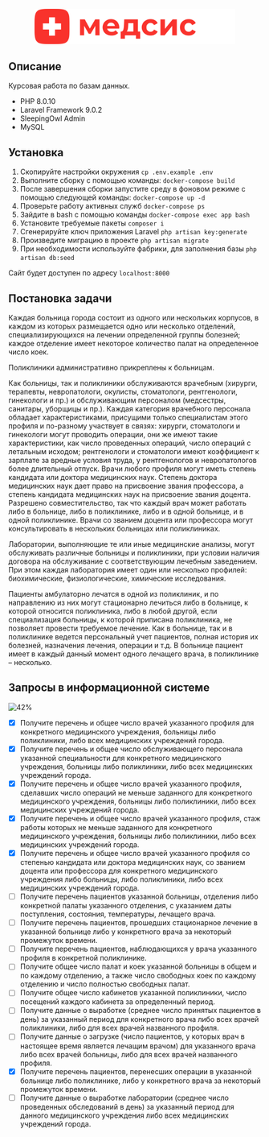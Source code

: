 <p align="center"><img src="./public/images/logo.svg" width="400px" alt="logo"></p>

## Описание

Курсовая работа по базам данных. 

- PHP 8.0.10
- Laravel Framework 9.0.2
- SleepingOwl Admin
- MySQL

## Установка
1. Скопируйте настройки окружения ``cp .env.example .env``
2. Выполните сборку с помощью команды: ``docker-compose build ``
3. После завершения сборки запустите среду в фоновом режиме с помощью следующей команды: ``docker-compose up -d``
4. Проверьте работу активных служб `` docker-compose ps ``
5. Зайдите в bash с помощью команды `` docker-compose exec app bash ``
6. Установите требуемые пакеты ```composer i```
7. Сгенерируйте ключ приложения Laravel ``php artisan key:generate``
8. Произведите миграцию в проекте ```php artisan migrate```
9. При необходимости используйте фабрики, для заполнения базы ```php artisan db:seed```

Сайт будет доступен по адресу ``localhost:8000``

## Постановка задачи

Каждая больница города состоит из одного или нескольких корпусов, в каждом из которых размещается одно или несколько отделений, специализирующихся на лечении определенной группы болезней; каждое отделение имеет некоторое количество палат на определенное число коек.

Поликлиники административно прикреплены к больницам.

Как больницы, так и поликлиники обслуживаются врачебным (хирурги, терапевты, невропатологи, окулисты, стоматологи, рентгенологи, гинекологи и пр.) и обслуживающим персоналом (медсестры, санитары, уборщицы и пр.). Каждая категория врачебного персонала обладает характеристиками, присущими только специалистам этого профиля и по-разному участвует в связях: хирурги, стоматологи и гинекологи могут проводить операции, они же имеют такие характеристики, как число проведенных операций, число операций с летальным исходом; рентгенологи и стоматологи имеют коэффициент к зарплате за вредные условия труда, у рентгенологов и невропатологов более длительный отпуск. Врачи любого профиля могут иметь степень кандидата или доктора медицинских наук. Степень доктора медицинских наук дает право на присвоение звания профессора, а степень кандидата медицинских наук на присвоение звания доцента. Разрешено совместительство, так что каждый врач может работать либо в больнице, либо в поликлинике, либо и в одной больнице, и в одной поликлинике. Врачи со званием доцента или профессора могут консультировать в нескольких больницах или поликлиниках.

Лаборатории, выполняющие те или иные медицинские анализы, могут обслуживать различные больницы и поликлиники, при условии наличия договора на обслуживание с соответствующим лечебным заведением. При этом каждая лаборатория имеет один или несколько профилей: биохимические, физиологические, химические исследования.

Пациенты амбулаторно лечатся в одной из поликлиник, и по направлению из них могут стационарно лечиться либо в больнице, к которой относится поликлиника, либо в любой другой, если специализация больницы, к которой приписана поликлиника, не позволяет провести требуемое лечение. Как в больнице, так и в поликлинике ведется персональный учет пациентов, полная история их болезней, назначения лечения, операции и т.д. В больнице пациент имеет в каждый данный момент одного лечащего врача, в поликлинике – несколько.

## Запросы в информационной системе

![42%](https://progress-bar.dev/42?width=500&title=Готово)

<!-- 6/14 -->
<!-- 50, 57, 64, 71, 78, 85, 92 -->
- [X] Получите перечень и общее число врачей указанного профиля для конкретного медицинского учреждения, больницы либо поликлиники, либо всех медицинских учреждений города. 
- [X] Получите перечень и общее число обслуживающего персонала указанной специальности для конкретного медицинского учреждения, больницы либо поликлиники, либо всех медицинских учреждений города. 
- [X] Получите перечень и общее число врачей указанного профиля, сделавших число операций не меньше заданного для конкретного медицинского учреждения, больницы либо поликлиники, либо всех медицинских учреждений города. 
- [X] Получите перечень и общее число врачей указанного профиля, стаж работы которых не меньше заданного для конкретного медицинского учреждения, больницы либо поликлиники, либо всех медицинских учреждений города. 
- [X] Получите перечень и общее число врачей указанного профиля со степенью кандидата или доктора медицинских наук, со званием доцента или профессора для конкретного медицинского учреждения либо больницы, либо поликлиники, либо всех медицинских учреждений города. 
- [ ] Получите перечень пациентов указанной больницы, отделения либо конкретной палаты указанного отделения, с указанием даты поступления, состояния, температуры, лечащего врача. 
- [ ] Получите перечень пациентов, прошедших стационарное лечение в указанной больнице либо у конкретного врача за некоторый промежуток времени. 
- [ ] Получите перечень пациентов, наблюдающихся у врача указанного профиля в конкретной поликлинике. 
- [ ] Получите общее число палат и коек указанной больницы в общем и по каждому отделению, а также число свободных коек по каждому отделению и число полностью свободных палат. 
- [ ] Получите общее число кабинетов указанной поликлиники, число посещений каждого кабинета за определенный период. 
- [ ] Получите данные о выработке (среднее число принятых пациентов в день) за указанный период для конкретного врача либо всех врачей поликлиники, либо для всех врачей названного профиля. 
- [ ] Получите данные о загрузке (число пациентов, у которых врач в настоящее время является лечащим врачом) для указанного врача либо всех врачей больницы, либо для всех врачей названного профиля. 
- [X] Получите перечень пациентов, перенесших операции в указанной больнице либо поликлинике, либо у конкретного врача за некоторый промежуток времени. 
- [ ] Получите данные о выработке лаборатории (среднее число проведенных обследований в день) за указанный период для данного медицинского учреждения либо всех медицинских учреждений города. 
